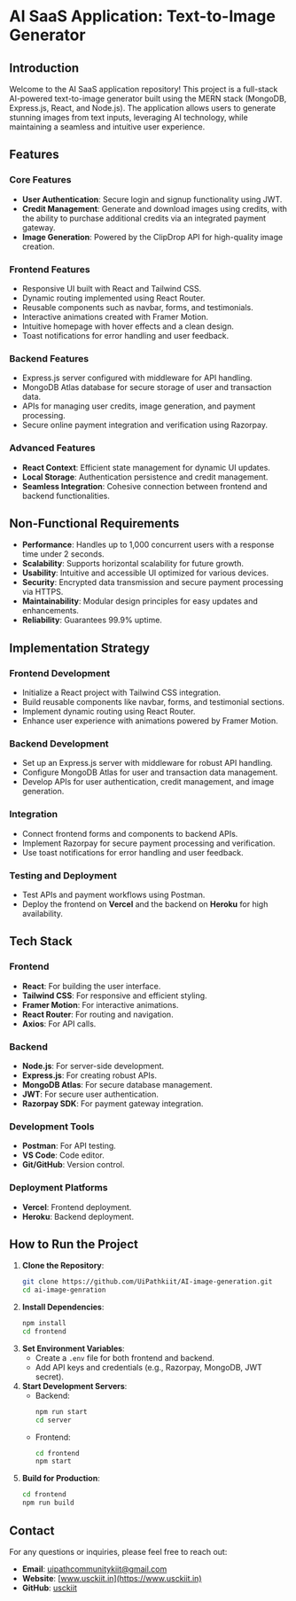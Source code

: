 # AI SaaS Application: Text-to-Image Generator

## Introduction
Welcome to the AI SaaS application repository! This project is a full-stack AI-powered text-to-image generator built using the MERN stack (MongoDB, Express.js, React, and Node.js). The application allows users to generate stunning images from text inputs, leveraging AI technology, while maintaining a seamless and intuitive user experience.

## Features
### Core Features
- **User Authentication**: Secure login and signup functionality using JWT.
- **Credit Management**: Generate and download images using credits, with the ability to purchase additional credits via an integrated payment gateway.
- **Image Generation**: Powered by the ClipDrop API for high-quality image creation.

### Frontend Features
- Responsive UI built with React and Tailwind CSS.
- Dynamic routing implemented using React Router.
- Reusable components such as navbar, forms, and testimonials.
- Interactive animations created with Framer Motion.
- Intuitive homepage with hover effects and a clean design.
- Toast notifications for error handling and user feedback.

### Backend Features
- Express.js server configured with middleware for API handling.
- MongoDB Atlas database for secure storage of user and transaction data.
- APIs for managing user credits, image generation, and payment processing.
- Secure online payment integration and verification using Razorpay.

### Advanced Features
- **React Context**: Efficient state management for dynamic UI updates.
- **Local Storage**: Authentication persistence and credit management.
- **Seamless Integration**: Cohesive connection between frontend and backend functionalities.

## Non-Functional Requirements
- **Performance**: Handles up to 1,000 concurrent users with a response time under 2 seconds.
- **Scalability**: Supports horizontal scalability for future growth.
- **Usability**: Intuitive and accessible UI optimized for various devices.
- **Security**: Encrypted data transmission and secure payment processing via HTTPS.
- **Maintainability**: Modular design principles for easy updates and enhancements.
- **Reliability**: Guarantees 99.9% uptime.

## Implementation Strategy
### Frontend Development
- Initialize a React project with Tailwind CSS integration.
- Build reusable components like navbar, forms, and testimonial sections.
- Implement dynamic routing using React Router.
- Enhance user experience with animations powered by Framer Motion.

### Backend Development
- Set up an Express.js server with middleware for robust API handling.
- Configure MongoDB Atlas for user and transaction data management.
- Develop APIs for user authentication, credit management, and image generation.

### Integration
- Connect frontend forms and components to backend APIs.
- Implement Razorpay for secure payment processing and verification.
- Use toast notifications for error handling and user feedback.

### Testing and Deployment
- Test APIs and payment workflows using Postman.
- Deploy the frontend on **Vercel** and the backend on **Heroku** for high availability.

## Tech Stack
### Frontend
- **React**: For building the user interface.
- **Tailwind CSS**: For responsive and efficient styling.
- **Framer Motion**: For interactive animations.
- **React Router**: For routing and navigation.
- **Axios**: For API calls.

### Backend
- **Node.js**: For server-side development.
- **Express.js**: For creating robust APIs.
- **MongoDB Atlas**: For secure database management.
- **JWT**: For secure user authentication.
- **Razorpay SDK**: For payment gateway integration.

### Development Tools
- **Postman**: For API testing.
- **VS Code**: Code editor.
- **Git/GitHub**: Version control.

### Deployment Platforms
- **Vercel**: Frontend deployment.
- **Heroku**: Backend deployment.

## How to Run the Project
1. **Clone the Repository**:
   ```bash
   git clone https://github.com/UiPathkiit/AI-image-generation.git
   cd ai-image-genration
   ```
2. **Install Dependencies**:
   ```bash
   npm install
   cd frontend
   ```
3. **Set Environment Variables**:
   - Create a `.env` file for both frontend and backend.
   - Add API keys and credentials (e.g., Razorpay, MongoDB, JWT secret).
4. **Start Development Servers**:
   - Backend:
     ```bash
     npm run start
     cd server
     ```
   - Frontend:
     ```bash
     cd frontend
     npm start
     ```
5. **Build for Production**:
   ```bash
   cd frontend
   npm run build
   ```

## Contact
For any questions or inquiries, please feel free to reach out:
- **Email**: uipathcommunitykiit@gmail.com
- **Website**: [www.usckiit.in](https://www.usckiit.in)
- **GitHub**: [usckiit](https://github.com/UiPathkiit)
